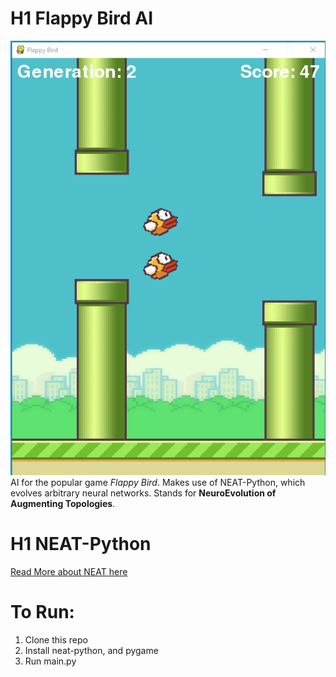 # H1 Flappy Bird AI
![Screenshot](screenshot.png)
AI for the popular game _Flappy Bird_. Makes use of NEAT-Python, which evolves arbitrary neural networks. Stands for **NeuroEvolution of Augmenting Topologies**.

# H1 NEAT-Python
[Read More about NEAT here](https://neat-python.readthedocs.io/en/latest/index.html)

# To Run:
  1. Clone this repo
  2. Install neat-python, and pygame
  3. Run main.py